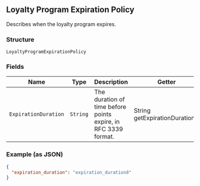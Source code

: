 ## Loyalty Program Expiration Policy

Describes when the loyalty program expires.

### Structure

`LoyaltyProgramExpirationPolicy`

### Fields

| Name | Type | Description | Getter |
|  --- | --- | --- | --- |
| `ExpirationDuration` | `String` | The duration of time before points expire, in RFC 3339 format. | String getExpirationDuration() |

### Example (as JSON)

```json
{
  "expiration_duration": "expiration_duration8"
}
```

